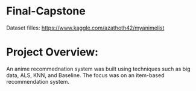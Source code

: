 # Final-Capstone

Dataset filles: https://www.kaggle.com/azathoth42/myanimelist

# Project Overview:

An anime recommednation system was built using techniques such as big data, ALS, KNN, and Baseline.
The focus was on an item-based recommendation system. 
